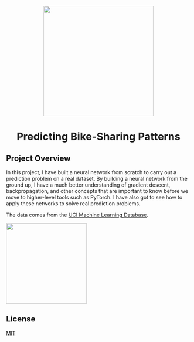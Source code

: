 <div align="center">
<img src="https://s3.amazonaws.com/video.udacity-data.com/topher/2018/August/5b68a9b1_bikeshare-li/bikeshare-li.jpg" height="300" width="300" />
<br />
<h1>Predicting Bike-Sharing Patterns</h1>
</div>

## Project Overview

In this project, I have built a neural network from scratch to carry out a prediction problem on a real dataset. By building a neural network from the ground up, I have a much better understanding of gradient descent, backpropagation, and other concepts that are important to know before we move to higher-level tools such as PyTorch. I have also got to see how to apply these networks to solve real prediction problems.

The data comes from the [UCI Machine Learning Database](https://archive.ics.uci.edu/ml/datasets/Bike+Sharing+Dataset).

<a href="https://mybinder.org/v2/gh/iamrajiv/Predicting-Bike-Sharing-Patterns/master"><img src="https://mybinder.org/static/logo.svg" width="220" /></a>

## License

[MIT](https://github.com/iamrajiv/Predicting-Bike-Sharing-Patterns/blob/master/LICENSE)
